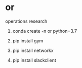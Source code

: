 # or
operations research

1. conda create -n or python=3.7

2. pip install gym

3. pip install networkx

4. pip install slackclient